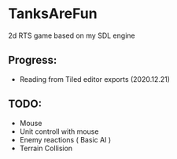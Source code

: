 # TanksAreFun
2d RTS game based on my SDL engine



## Progress:
- Reading from Tiled editor exports (2020.12.21)


## TODO:
- Mouse
- Unit controll with mouse
- Enemy reactions ( Basic AI )
- Terrain Collision
